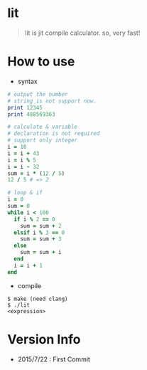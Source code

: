 # lit
> lit is jit compile calculator.
so, very fast!

# How to use
- syntax
```ruby
# output the number
# string is not support now.
print 12345
print 488569363

# calculate & variable
# declaration is not required
# support only integer
i = 10
i = i + 43
i = i % 5
i = i - 32
sum = i * (12 / 5)
12 / 5 # => 2

# loop & if
i = 0
sum = 0
while i < 100
  if i % 2 == 0
    sum = sum + 2
  elsif i % 3 == 0
    sum = sum + 3
  else
    sum = sum + i
  end
  i = i + 1
end
```

- compile
```
$ make (need clang)
$ ./lit  
<expression>
```

# Version Info
- 2015/7/22 : First Commit
